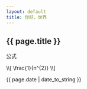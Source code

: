 ```yaml
---
layout: default
title: 你好，世界
---
```


<h2>{{ page.title }}</h2>

<p>公式</p>

<p>\\[ \frac{1}{n^{2}} \\]</p>

<p>{{ page.date | date_to_string }}</p>